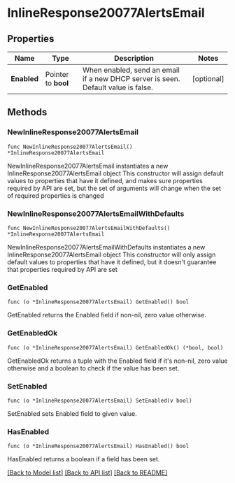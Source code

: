 # InlineResponse20077AlertsEmail

## Properties

Name | Type | Description | Notes
------------ | ------------- | ------------- | -------------
**Enabled** | Pointer to **bool** | When enabled, send an email if a new DHCP server is seen. Default value is false. | [optional] 

## Methods

### NewInlineResponse20077AlertsEmail

`func NewInlineResponse20077AlertsEmail() *InlineResponse20077AlertsEmail`

NewInlineResponse20077AlertsEmail instantiates a new InlineResponse20077AlertsEmail object
This constructor will assign default values to properties that have it defined,
and makes sure properties required by API are set, but the set of arguments
will change when the set of required properties is changed

### NewInlineResponse20077AlertsEmailWithDefaults

`func NewInlineResponse20077AlertsEmailWithDefaults() *InlineResponse20077AlertsEmail`

NewInlineResponse20077AlertsEmailWithDefaults instantiates a new InlineResponse20077AlertsEmail object
This constructor will only assign default values to properties that have it defined,
but it doesn't guarantee that properties required by API are set

### GetEnabled

`func (o *InlineResponse20077AlertsEmail) GetEnabled() bool`

GetEnabled returns the Enabled field if non-nil, zero value otherwise.

### GetEnabledOk

`func (o *InlineResponse20077AlertsEmail) GetEnabledOk() (*bool, bool)`

GetEnabledOk returns a tuple with the Enabled field if it's non-nil, zero value otherwise
and a boolean to check if the value has been set.

### SetEnabled

`func (o *InlineResponse20077AlertsEmail) SetEnabled(v bool)`

SetEnabled sets Enabled field to given value.

### HasEnabled

`func (o *InlineResponse20077AlertsEmail) HasEnabled() bool`

HasEnabled returns a boolean if a field has been set.


[[Back to Model list]](../README.md#documentation-for-models) [[Back to API list]](../README.md#documentation-for-api-endpoints) [[Back to README]](../README.md)


